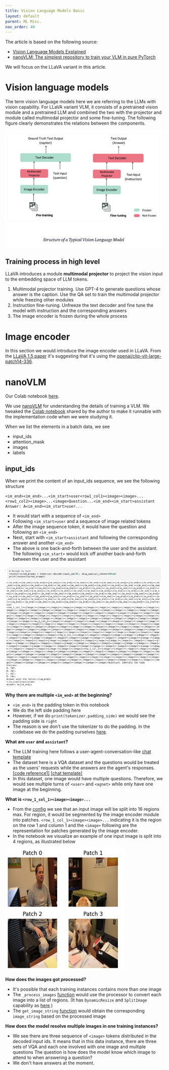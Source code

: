 ```yaml
---
title: Vision Language Models Basic
layout: default
parent: ML Misc.
nav_order: 40
---
```


The article is based on the following source:
- [Vision Language Models Explained](https://huggingface.co/blog/vlms)
- [nanoVLM: The simplest repository to train your VLM in pure PyTorch](https://huggingface.co/blog/nanovlm)

We will focus on the LLaVA variant in this article. 

# Vision language models
The term vision language models here we are referring to the LLMs with vision capability. For LLaVA variant VLM, it consists of a pretrained vision module and a pretrained LLM and combined the two with the projector and module called multimodal projector and some fine-tuning. The following figure clearly demonstrates the relations between the components.

![vlm_overview](/docs/ml_misc/vlm_basic/images/vlm_overview.png)

## Training process in high level
LLaVA introduces a module **multimodal projector** to project the vision input to the embedding space of LLM tokens. 

1. Multimodal projector training. Use GPT-4 to generate questions whose answer is the caption. Use the QA set to train the multimodal projector while freezing other modules
2. Instruction fine-tuning. Unfreeze the text decoder and fine tune the model with instruction and the corresponding answers
3. The image encoder is frozen during the whole process

# Image encoder

In this section we would introduce the image encoder used in LLaVA. From the [LLaVA 1.5 paper](https://arxiv.org/pdf/2310.03744) it's suggesting that it's using the [openai/clip-vit-large-patch14-336](https://huggingface.co/openai/clip-vit-large-patch14-336).

# nanoVLM

Our Colab notebook [here](https://github.com/allyoushawn/jupyter_notebook_projects/blob/main/ml_misc/workable_nanoVLM.ipynb).

We use [nanoVLM](https://github.com/huggingface/nanoVLM) for understanding the details of training a VLM. We tweaked the [Colab notebook](https://colab.research.google.com/github/huggingface/nanoVLM/blob/main/nanoVLM.ipynb) shared by the author to make it runnable with the implementation code when we were studying it.

When we list the elements in a batch data, we see

- input_ids
- attention_mask
- images
- labels

## input_ids

When we print the content of an input_ids sequence, we see the following structure
```text
<im_end><im_end>...<im_start>user<row1_col1><image><image>...<row1_col2><image>...<image>Question...<im_end><im_start>assistant Answer: A<im_end><im_start>user...
```

- It would start with a sequence of `<im_end>`
- Following `<im_start>user` and a sequence of image related tokens
- After the image sequence token, it would have the question and following an `<im_end>`
- Next, start with `<im_start>assistant` and following the corresponding answer and another `<im_end>`
- The above is one back-and-forth between the user and the assistant. The following `<im_start>` would kick off another back-and-forth between the user and the assistant

![input_ids_example1](/docs/ml_misc/vlm_basic/images/input_ids_example1.png)


**Why there are multiple `<im_end>` at the beginning?**
- `<im_end>` is the padding token in this notebook
- We do the left side padding here
- However, if we do `print(tokenizer.padding_side)` we would see the padding side is `right`
- The reason is we don't use the tokenizer to do the padding. In the codebase we do the padding ourselves [here](https://github.com/allyoushawn/nanoVLM/blob/main/data/collators.py#L52).

**What are `user` and `assistant`?**
- The LLM training here follows a user-agent-conversation-like [chat template](https://huggingface.co/mistralai/Mistral-7B-Instruct-v0.1)
- The dataset here is a VQA dataset and the questions would be treated as the users' requests while the answers are the agent's responses. [[code reference1]](https://github.com/allyoushawn/nanoVLM/blob/main/data/datasets.py#L25) [[chat template]](https://github.com/allyoushawn/nanoVLM/blob/main/models/config.py#L35)
- In this dataset, one image would have multiple questions. Therefore, we would see multiple turns of `<user>` and `<agnet>` while only have one image at the beginning.

**What is `<row_1_col_1><image><image>...`**
- From the [config](https://github.com/allyoushawn/nanoVLM/blob/main/models/config.py#L42-L46) we see that an input image will be split into 16 regions max. For region, it would be segmented by the image encoder module into patches. `<row_1_col_1><image><image>...` indicating it is the region on the row 1 and column 1 and the `<image>` following are the representation for patches generated by the image encoder.
- In the notebook we visualize an example of one input image is split into 4 regions, as illustrated below

![img_regions_example](/docs/ml_misc/vlm_basic/images/img_region_example.png)

**How does the images got processed?**
- It's possible that each training instances contains more than one image
- The `_process_images` [function](https://github.com/allyoushawn/nanoVLM/blob/main/data/datasets.py#L38) would use the processor to convert each image into a list of regions. (It has `DynamicResize` and `SplitImage` capability as [here](https://github.com/allyoushawn/nanoVLM/blob/main/data/processors.py#L20).)
- The `get_image_string` [function](https://github.com/allyoushawn/nanoVLM/blob/main/data/processors.py#L27) would obtain the corresponding `image_string` based on the processed image

**How does the model resolve multiple images in one training instances?**
- We see there are three sequence of `<image>` tokens distributed in the decoded input ids. It means that in this data instance, there are three sets of VQA and each one involved with one image and multiple questions
The question is how does the model know which image to attend to when answering a question?
- We don't have answers at the moment.
